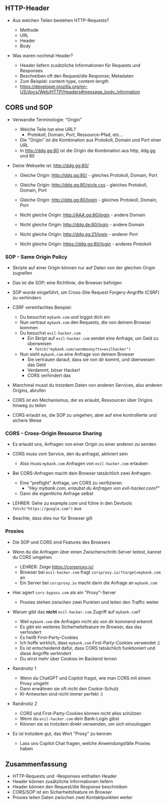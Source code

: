 ## HTTP-Header

- Aus welchen Teilen bestehen HTTP-Requests?
    - Methode
    - URL
    - Header
    - Body

- Was waren nochmal Header?
    - Header liefern zusätzliche Informationen für Requests und Responses
    - Beschreiben oft den Request/die Response; Metadaten
    - Zum Beispiel: content-type, content-length
    - https://developer.mozilla.org/en-US/docs/Web/HTTP/Headers#message_body_information

## CORS und SOP

- Verwandte Terminologie: "Origin"
    - Welche Teile hat eine URL?
        - Protokoll, Domain, Port, Ressource-Pfad, etc...
    - Die "Origin" ist die Kombination aus Protokoll, Domain und Port einer URL
    - In http://ddg.gg:80 ist die Origin die Kombination aus http, ddg.gg und 80

- Deine Webseite ist: http://ddg.gg:80/
    - Gleiche Origin: http://ddg.gg:80/            - gleiches Protokoll, Domain, Port
    - Gleiche Origin: http://ddg.gg:80/style.css   - gleiches Protokoll, Domain, Port
    - Gleiche Origin: http://ddg.gg:80/login       - gleiches Protokoll, Domain, Port

    - Nicht gleiche Origin: http://AAA.gg:80/login   - andere Domain
    - Nicht gleiche Origin: http://ddg.de:80/login   - andere Domain
    - Nicht gleiche Origin: http://ddg.gg:21/login   - anderer Port
    - Nicht gleiche Origin: https://ddg.gg:80/login  - anderes Protokoll

### SOP - Same Origin Policy

- Skripte auf einer Origin können nur auf Daten von der gleichen Origin zugreifen
- Das ist die SOP; eine Richtlinie, die Browser befolgen
- SOP wurde eingeführt, um Cross-Site Request Forgery-Angriffe (CSRF) zu verhindern

- CSRF vereinfachtes Beispiel:
    - Du besuchst `mybank.com` und loggst dich ein
    - Nun vertraut `mybank.com` den Requests, die von deinem Browser kommen
    - Du besuchst `evil-hacker.com`
        - Ein Skript auf `evil-hacker.com` sendet eine Anfrage, um Geld zu überweisen
            - `fetch("mybank.com/sendmoney?to=evilhacker")`
    - Nun sieht `mybank.com` eine Anfrage von deinem Browser
        - Sie vertrauen darauf, dass sie von dir kommt, und überweisen das Geld
        - Verdammt, böser Hacker!
        - CORS verhindert das

- Manchmal musst du trotzdem Daten von anderen Services, also anderen Origins, abrufen
- CORS ist ein Mechanismus, der es erlaubt, Ressourcen über Origins hinweg zu teilen
- CORS erlaubt es, die SOP zu umgehen, aber auf eine kontrollierte und sichere Weise

### CORS - Cross-Origin Resource Sharing

- Es erlaubt uns, Anfragen von einer Origin zu einer anderen zu senden
- CORS muss vom Service, den du anfragst, aktiviert sein
    - Also muss `mybank.com` Anfragen von `evil-hacker.com` erlauben

- Bei CORS-Anfragen macht dein Browser tatsächlich zwei Anfragen:
    - Eine "preflight" Anfrage, um CORS zu verifizieren
        - *"Hey mybank.com, erlaubst du Anfragen von evil-hacker.com?"*
    - Dann die eigentliche Anfrage selbst

- LEHRER: Gehe zu example.com und führe in den Devtools `fetch("https://google.com")` aus

- Beachte, dass dies nur für Browser gilt

### Proxies

- Die SOP und CORS sind Features des Browsers
- Wenn du die Anfragen über einen Zwischenschritt-Server leitest, kannst du CORS umgehen
    - LEHRER: Zeige https://corsproxy.io/
    - Browser bei `evil-hacker.com` fragt `corsproxy.io/?target=mybank.com` an
    - Ein Server bei `corsproxy.io` macht dann die Anfrage an `mybank.com`

- Hier agiert `cors-bypass.com` als ein "Proxy"-Server
    - Proxies stehen zwischen zwei Punkten und leiten den Traffic weiter

- Warum gibt das **nicht** `evil-hacker.com` Zugriff auf `mybank.com`?
    - Weil `mybank.com` die Anfragen nicht als von dir kommend erkennt
    - Es gibt ein weiteres Sicherheitsfeature im Browser, das das verhindert
    - Es heißt First-Party-Cookies
    - Ich hoffe wirklich, dass `mybank.com` First-Party-Cookies verwendet :)
    - Es ist entscheidend dafür, dass CORS tatsächlich funktioniert und diese Angriffe verhindert
    - Du wirst mehr über Cookies im Backend lernen

- Randnotiz 1
    - Wenn du ChatGPT und Copilot fragst, wie man CORS mit einem Proxy umgeht
    - Dann erwähnen sie oft nicht den Cookie-Schutz
    - KI-Antworten sind nicht immer perfekt :)

- Randnotiz 2
    - CORS und First-Party-Cookies können _nicht_ alles schützen
    - Wenn du `evil-hacker.com` dein Bank-Login gibst
    - Können sie es trotzdem direkt verwenden, um sich einzuloggen

- Es ist trotzdem gut, das Wort "Proxy" zu kennen
    - Lass uns Copilot Chat fragen, welche Anwendungsfälle Proxies haben

## Zusammenfassung

- HTTP-Requests und -Responses enthalten Header
- Header können zusätzliche Informationen liefern
- Header können den Request/die Response beschreiben
- CORS/SOP ist ein Sicherheitsfeature im Browser
- Proxies leiten Daten zwischen zwei Kontaktpunkten weiter